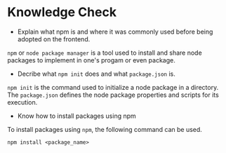 # Knowledge Check
- Explain what npm is and where it was commonly used before being adopted on the frontend.

`npm` or `node package manager` is a tool used to install and share node packages to implement in one's progam or even package.

- Decribe what `npm init` does and what `package.json` is.

`npm init` is the command used to initialize a node package in a directory. The `package.json` defines the node package properties and scripts for its execution.

- Know how to install packages using npm

To install packages using `npm`, the following command can be used.
```shell
npm install <package_name>
```